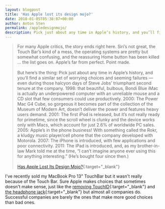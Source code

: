 ```yaml
---
layout: blogpost
title: 'Has Apple lost its design mojo?'
date: 2018-01-05T05:38:07+00:00
author: Anton Sten
permalink: /appledesignmojo/
description: Pick just about any time in Apple’s history, and you’ll find a similar set of worrying choices and seeming failures — even during those halcyon days of Steve Jobs’ triumphant second tenure at the company.
---
```


>For many Apple critics, the story ends right here. Siri’s not great, the Touch Bar’s kind of a mess, the operating systems are pretty but somewhat confusing, and the reassuring Home button has been killed … the list goes on. Apple’s far from perfect. Point made.<br><br>But here’s the thing: Pick just about any time in Apple’s history, and you’ll find a similar set of worrying choices and seeming failures — even during those halcyon days of Steve Jobs’ triumphant second tenure at the company. 1998: that beautiful, bulbous, Bondi Blue iMac is actually an underpowered computer with an unreliable mouse and a CD slot that few consumers could use productively. 2000: The Power Mac G4 Cube, so gorgeous it becomes part of the collection of the Museum of Modern Art, doesn’t deliver the power and features heavy users demand. 2001: The first iPod is released, but it’s not really ready for primetime, since the scroll wheel is clunky and the device works only with Macs, which account for just 2.6% of worldwide PC sales. 2005: Apple’s in the phone business! With something called the Rokr, a kludgy music player/cell phone that the company developed with Motorola. 2007: The iPhone is introduced, with few applications and poor connectivity. 2011: The iPad is introduced, and, as my brother-in-law Mark told me at the time, “I can’t imagine anyone ever using this for anything interesting.” (He’s bought four since then.)<br><br>
[Has Apple Lost Its Design Mojo?](http://fortune.com/2017/12/22/apple-products-design/){:target="_blank"}

I've recently sold my MacBook Pro 13" TouchBar but it wasn't really because of the Touch Bar. Sure Apple makes choices that sometimes doesn't make sense, just like the [removing TouchID](/appledesign/){:target="_blank"} and [the headphone jack](/apple/){:target="_blank"} but almost all companies do. Successful companies are barely the ones that make more good choices than bad ones. 

